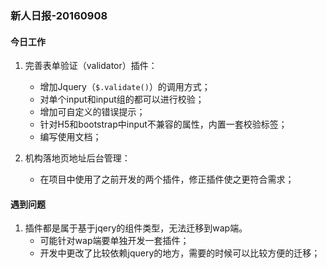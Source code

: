 ### 新人日报-20160908

#### 今日工作

1. 完善表单验证（validator）插件：
    * 增加Jquery（`$.validate()`）的调用方式；
    * 对单个input和input组的都可以进行校验；
    * 增加可自定义的错误提示；
    * 针对H5和bootstrap中input不兼容的属性，内置一套校验标签；
    * 编写使用文档；

2. 机构落地页地址后台管理：
    * 在项目中使用了之前开发的两个插件，修正插件使之更符合需求；

#### 遇到问题

1. 插件都是属于基于jqery的组件类型，无法迁移到wap端。
    * 可能针对wap端要单独开发一套插件；
    * 开发中更改了比较依赖jquery的地方，需要的时候可以比较方便的迁移；
